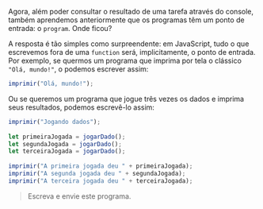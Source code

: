 Agora, além poder consultar o resultado de uma tarefa através do console, também aprendemos anteriormente que os programas têm um ponto de entrada: o `program`. Onde ficou?

A resposta é tão simples como surpreendente: em JavaScript, tudo o que escrevemos fora de uma `function` será, implicitamente, o ponto de entrada. Por exemplo, se quermos um programa que imprima por tela o clássico `"Olá, mundo!"`, o podemos escrever assim:

``` javascript
imprimir("Olá, mundo!");
```

Ou se queremos um programa que jogue três vezes os dados e imprima seus resultados, podemos escrevê-lo assim:

``` javascript
imprimir("Jogando dados");
 
let primeiraJogada = jogarDado();
let segundaJogada = jogarDado();
let terceiraJogada = jogarDado();
 
imprimir("A primeira jogada deu " + primeiraJogada);
imprimir("A segunda jogada deu " + segundaJogada); 
imprimir("A terceira jogada deu " + terceiraJogada);
```

> Escreva e envie este programa.
